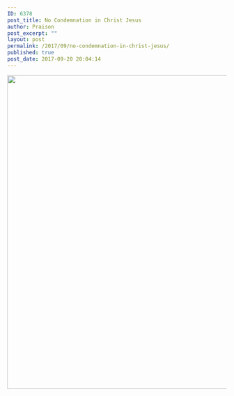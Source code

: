 ```yaml
---
ID: 6378
post_title: No Condemnation in Christ Jesus
author: Praison
post_excerpt: ""
layout: post
permalink: /2017/09/no-condemnation-in-christ-jesus/
published: true
post_date: 2017-09-20 20:04:14
---
```

<img class="aligncenter size-large" src="https://scontent-lhr3-1.cdninstagram.com/t51.2885-15/e35/21827708_124611078195701_5206474723327737856_n.jpg" width="720" />